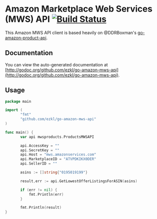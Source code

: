 # Amazon Marketplace Web Services (MWS) API [![Build Status](https://travis-ci.org/ezkl/go-amazon-mws-api.png?branch=master)](https://travis-ci.org/ezkl/go-amazon-mws-api)

This Amazon MWS API client is based heavily on @DDRBoxman's [go-amazon-product-api](https://github.com/DDRBoxman/go-amazon-product-api).

## Documentation

You can view the auto-generated documentation at [http://godoc.org/github.com/ezkl/go-amazon-mws-api](http://godoc.org/github.com/ezkl/go-amazon-mws-api).

## Usage

```go
package main

import (
       "fmt"
       "github.com/ezkl/go-amazon-mws-api"
)

func main() {
       var api mwsproducts.ProductsMWSAPI

       api.AccessKey = ""
       api.SecretKey = ""
       api.Host = "mws.amazonservices.com"
       api.MarketplaceID = "ATVPDKIKX0DER"
       api.SellerID = ""

       asins := []string{"0195019199"}

       result,err := api.GetLowestOfferListingsForASIN(asins)

       if (err != nil) {
           fmt.Println(err)
       }

       fmt.Println(result)
}
```
